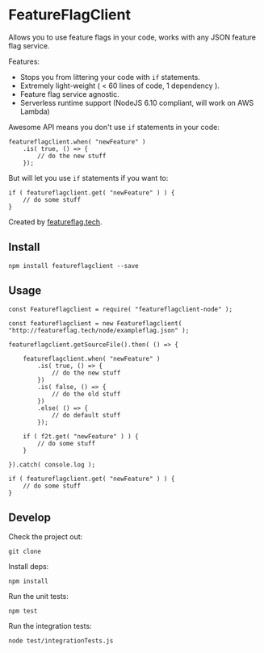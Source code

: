 # FeatureFlagClient

Allows you to use feature flags in your code, works with any JSON feature flag service.

Features:

 * Stops you from littering your code with `if` statements.
 * Extremely light-weight ( < 60 lines of code, 1 dependency ).
 * Feature flag service agnostic.
 * Serverless runtime support (NodeJS 6.10 compliant, will work on AWS Lambda)

Awesome API means you don't use `if` statements in your code:

```
featureflagclient.when( "newFeature" )
	.is( true, () => {
		// do the new stuff
	});
```

But will let you use `if` statements if you want to:

```
if ( featureflagclient.get( "newFeature" ) ) {
	// do some stuff
}
```

Created by [featureflag.tech](https://featureflag.tech).

## Install

```
npm install featureflagclient --save
```

## Usage

```
const Featureflagclient = require( "featureflagclient-node" );

const featureflagclient = new Featureflagclient( "http://featureflag.tech/node/exampleflag.json" );

featureflagclient.getSourceFile().then( () => {

	featureflagclient.when( "newFeature" )
		.is( true, () => {
			// do the new stuff
		})
		.is( false, () => {
			// do the old stuff
		})
		.else( () => {
			// do default stuff
		});

	if ( f2t.get( "newFeature" ) ) {
		// do some stuff
	}

}).catch( console.log );

if ( featureflagclient.get( "newFeature" ) ) {
	// do some stuff
}

```

## Develop

Check the project out:

```
git clone 
```

Install deps:

```
npm install
```

Run the unit tests:

```
npm test
```

Run the integration tests:

```
node test/integrationTests.js
```